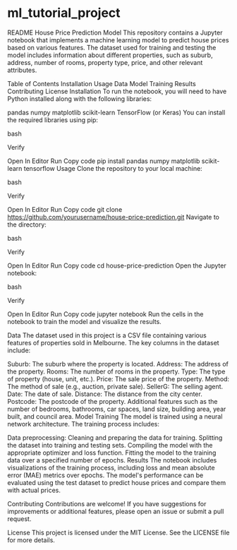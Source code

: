 # ml_tutorial_project

README
House Price Prediction Model
This repository contains a Jupyter notebook that implements a machine learning model to predict house prices based on various features. The dataset used for training and testing the model includes information about different properties, such as suburb, address, number of rooms, property type, price, and other relevant attributes.

Table of Contents
Installation
Usage
Data
Model Training
Results
Contributing
License
Installation
To run the notebook, you will need to have Python installed along with the following libraries:

pandas
numpy
matplotlib
scikit-learn
TensorFlow (or Keras)
You can install the required libraries using pip:

bash

Verify

Open In Editor
Run
Copy code
pip install pandas numpy matplotlib scikit-learn tensorflow
Usage
Clone the repository to your local machine:

bash

Verify

Open In Editor
Run
Copy code
git clone https://github.com/yourusername/house-price-prediction.git
Navigate to the directory:

bash

Verify

Open In Editor
Run
Copy code
cd house-price-prediction
Open the Jupyter notebook:

bash

Verify

Open In Editor
Run
Copy code
jupyter notebook
Run the cells in the notebook to train the model and visualize the results.

Data
The dataset used in this project is a CSV file containing various features of properties sold in Melbourne. The key columns in the dataset include:

Suburb: The suburb where the property is located.
Address: The address of the property.
Rooms: The number of rooms in the property.
Type: The type of property (house, unit, etc.).
Price: The sale price of the property.
Method: The method of sale (e.g., auction, private sale).
SellerG: The selling agent.
Date: The date of sale.
Distance: The distance from the city center.
Postcode: The postcode of the property.
Additional features such as the number of bedrooms, bathrooms, car spaces, land size, building area, year built, and council area.
Model Training
The model is trained using a neural network architecture. The training process includes:

Data preprocessing: Cleaning and preparing the data for training.
Splitting the dataset into training and testing sets.
Compiling the model with the appropriate optimizer and loss function.
Fitting the model to the training data over a specified number of epochs.
Results
The notebook includes visualizations of the training process, including loss and mean absolute error (MAE) metrics over epochs. The model's performance can be evaluated using the test dataset to predict house prices and compare them with actual prices.

Contributing
Contributions are welcome! If you have suggestions for improvements or additional features, please open an issue or submit a pull request.

License
This project is licensed under the MIT License. See the LICENSE file for more details.
